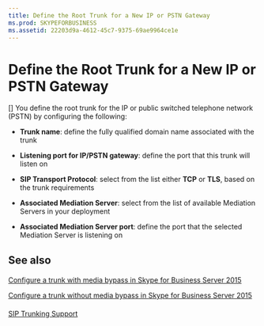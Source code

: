 ```yaml
---
title: Define the Root Trunk for a New IP or PSTN Gateway
ms.prod: SKYPEFORBUSINESS
ms.assetid: 22203d9a-4612-45c7-9375-69ae9964ce1e
---
```



# Define the Root Trunk for a New IP or PSTN Gateway
[]
You define the root trunk for the IP or public switched telephone network (PSTN) by configuring the following:
  
    
    


- **Trunk name**: define the fully qualified domain name associated with the trunk
    
  
- **Listening port for IP/PSTN gateway**: define the port that this trunk will listen on
    
  
- **SIP Transport Protocol**: select from the list either **TCP** or **TLS**, based on the trunk requirements
    
  
- **Associated Mediation Server**: select from the list of available Mediation Servers in your deployment
    
  
- **Associated Mediation Server port**: define the port that the selected Mediation Server is listening on
    
    
    
## See also


#### 


  
    
    
 [Configure a trunk with media bypass in Skype for Business Server 2015](configure-a-trunk-with-media-bypass-in-skype-for-business-server-2015.md)
  
    
    
 [Configure a trunk without media bypass in Skype for Business Server 2015](configure-a-trunk-without-media-bypass-in-skype-for-business-server-2015.md)
#### 


  
    
    
 [SIP Trunking Support](http://technet.microsoft.com/library/e3042831-e8d8-4ea2-baa2-1a697401ffa0.aspx)
